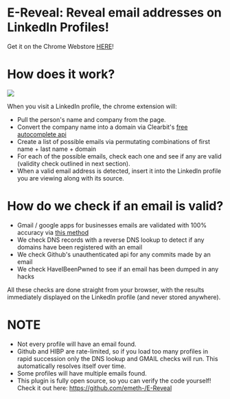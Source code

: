# E-Reveal: Reveal email addresses on LinkedIn Profiles!

Get it on the Chrome Webstore [HERE](https://chrome.google.com/webstore/detail/e-reveal/cfjoijpnimmgcijcofonhdipdppipppl)!

# How does it work?

![](https://raw.githubusercontent.com/emeth-/E-Reveal/master/howitworks.png)

When you visit a LinkedIn profile, the chrome extension will:

- Pull the person's name and company from the page.
- Convert the company name into a domain via Clearbit's [free autocomplete api](https://clearbit.com/docs#autocomplete-api)
- Create a list of possible emails via permutating combinations of  first name + last name + domain
- For each of the possible emails, check each one and see if any are valid (validity check outlined in next section).
- When a valid email address is detected, insert it into the LinkedIn profile you are viewing along with its source.

# How do we check if an email is valid?

- Gmail / google apps for businesses emails are validated with 100% accuracy via [this method](https://blog.0day.rocks/abusing-gmail-to-get-previously-unlisted-e-mail-addresses-41544b62b2)
- We check DNS records with a reverse DNS lookup to detect if any domains have been registered with an email
- We check Github's unauthenticated api for any commits made by an email
- We check HaveIBeenPwned to see if an email has been dumped in any hacks

All these checks are done straight from your browser, with the results immediately displayed on the LinkedIn profile (and never stored anywhere).

# NOTE

- Not every profile will have an email found.
- Github and HIBP are rate-limited, so if you load too many profiles in rapid succession only the DNS lookup and GMAIL checks will run. This automatically resolves itself over time.
- Some profiles will have multiple emails found.
- This plugin is fully open source, so you can verify the code yourself! Check it out here: https://github.com/emeth-/E-Reveal
